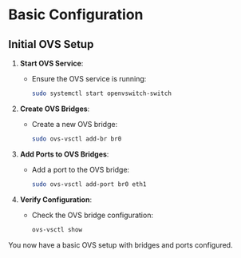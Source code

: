 # Basic Configuration

## Initial OVS Setup

1. **Start OVS Service**:
   - Ensure the OVS service is running:
     ```bash
     sudo systemctl start openvswitch-switch
     ```

2. **Create OVS Bridges**:
   - Create a new OVS bridge:
     ```bash
     sudo ovs-vsctl add-br br0
     ```

3. **Add Ports to OVS Bridges**:
   - Add a port to the OVS bridge:
     ```bash
     sudo ovs-vsctl add-port br0 eth1
     ```

4. **Verify Configuration**:
   - Check the OVS bridge configuration:
     ```bash
     ovs-vsctl show
     ```

You now have a basic OVS setup with bridges and ports configured.

